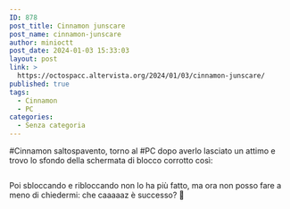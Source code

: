 ```yaml
---
ID: 878
post_title: Cinnamon junscare
post_name: cinnamon-junscare
author: minioctt
post_date: 2024-01-03 15:33:03
layout: post
link: >
  https://octospacc.altervista.org/2024/01/03/cinnamon-junscare/
published: true
tags:
  - Cinnamon
  - PC
categories:
  - Senza categoria
---
```

<!-- wp:paragraph -->
<p>#Cinnamon saltospavento, torno al #PC dopo averlo lasciato un attimo e trovo lo sfondo della schermata di blocco corrotto così:</p>
<!-- /wp:paragraph -->

<!-- wp:paragraph -->
<p></p>
<!-- /wp:paragraph -->

<!-- wp:image {"id":877,"sizeSlug":"large"} -->
<figure class="wp-block-image size-large"><img src="https://octospacc.altervista.org/wp-content/uploads/2024/01/image_editor_output_image725455302-17042923081892461434542753892617-960x617.jpg" alt="" class="wp-image-877"/></figure>
<!-- /wp:image -->

<!-- wp:paragraph -->
<p></p>
<!-- /wp:paragraph -->

<!-- wp:paragraph -->
<p>Poi sbloccando e ribloccando non lo ha più fatto, ma ora non posso fare a meno di chiedermi: che caaaaaz è successo? 🥴</p>
<!-- /wp:paragraph -->